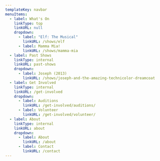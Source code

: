 ```yaml
---
templateKey: navbar
menuItems:
  - label: What's On
    linkType: top
    linkURL: null
    dropdown:
      - label: "Elf: The Musical"
        linkURL: /shows/elf
      - label: Mamma Mia!
        linkURL: /shows/mamma-mia
  - label: Past Shows
    linkType: internal
    linkURL: past-shows
    dropdown:
      - label: Joseph (2013)
        linkURL: /shows/joseph-and-the-amazing-technicolor-dreamcoat
  - label: Get Involved
    linkType: internal
    linkURL: /get-involved
    dropdown:
      - label: Auditions
        linkURL: /get-involved/auditions/
      - label: Volunteer
        linkURL: /get-involved/volunteer/
  - label: About
    linkType: internal
    linkURL: about
    dropdown:
      - label: About
        linkURL: /about
      - label: Contact
        linkURL: /contact
---
```

